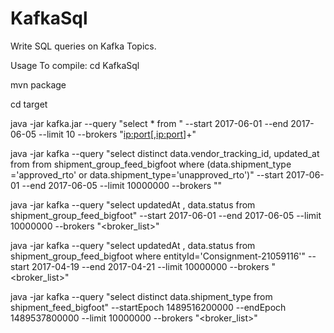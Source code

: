 # KafkaSql
Write SQL queries on Kafka Topics. 

Usage
To compile:
cd KafkaSql

mvn package

cd target

java -jar kafka.jar --query "select * from <KafkaTopic>" --start 2017-06-01 --end 2017-06-05 --limit 10 --brokers "<ip:port>[,<ip:port>]+"

java -jar kafka --query "select distinct data.vendor_tracking_id, updated_at from from shipment_group_feed_bigfoot where  (data.shipment_type ='approved_rto' or data.shipment_type='unapproved_rto')"  --start 2017-06-01 --end 2017-06-05  --limit 10000000 --brokers "<brokerlist>"

java -jar kafka --query "select updatedAt , data.status from shipment_group_feed_bigfoot" --start 2017-06-01  --end 2017-06-05  --limit 10000000  --brokers "<broker_list>"

java -jar kafka --query "select updatedAt , data.status from shipment_group_feed_bigfoot where entityId='Consignment-21059116'" --start 2017-04-19  --end 2017-04-21  --limit 10000000  --brokers "<broker_list>"

java -jar kafka --query "select distinct data.shipment_type  from shipment_feed_bigfoot"  --startEpoch 1489516200000 --endEpoch 1489537800000 --limit 10000000 --brokers "<broker_list>"

